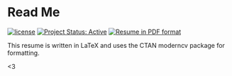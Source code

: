 # Read Me

[![license](https://img.shields.io/badge/license-MIT-blue.svg)](https://github.com/lgeurts/Resume) [![Project Status: Active](http://www.repostatus.org/badges/latest/active.svg)](http://www.repostatus.org/#active) [![Resume in PDF format](https://img.shields.io/badge/resume-pdf-green.svg)](https://github.com/lgeurts/Resume/luc_geurts.pdf)

This resume is written in LaTeX and uses the CTAN moderncv package for formatting.

<3
